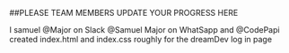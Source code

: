 ##PLEASE TEAM MEMBERS UPDATE YOUR PROGRESS HERE

I samuel @Major on Slack @Samuel Major on WhatSapp and @CodePapi created index.html and index.css roughly for the dreamDev log in page

